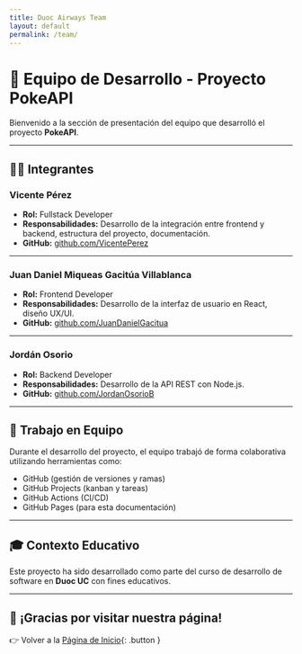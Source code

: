 ```yaml
---
title: Duoc Airways Team
layout: default
permalink: /team/
---
```


# 👥 Equipo de Desarrollo - Proyecto PokeAPI

Bienvenido a la sección de presentación del equipo que desarrolló el proyecto **PokeAPI**.

---

## 🧑‍💻 Integrantes

### Vicente Pérez

- **Rol:** Fullstack Developer
- **Responsabilidades:** Desarrollo de la integración entre frontend y backend, estructura del proyecto, documentación.
- **GitHub:** [github.com/VicentePerez](https://github.com/VicentePerez)

---

### Juan Daniel Miqueas Gacitúa Villablanca

- **Rol:** Frontend Developer
- **Responsabilidades:** Desarrollo de la interfaz de usuario en React, diseño UX/UI.
- **GitHub:** [github.com/JuanDanielGacitua](https://github.com/JuanDanielGacitua)

---

### Jordán Osorio

- **Rol:** Backend Developer
- **Responsabilidades:** Desarrollo de la API REST con Node.js.
- **GitHub:** [github.com/JordanOsorioB](https://github.com/JordanOsorioB)

---

## 🤝 Trabajo en Equipo

Durante el desarrollo del proyecto, el equipo trabajó de forma colaborativa utilizando herramientas como:

- GitHub (gestión de versiones y ramas)
- GitHub Projects (kanban y tareas)
- GitHub Actions (CI/CD)
- GitHub Pages (para esta documentación)

---

## 🎓 Contexto Educativo

Este proyecto ha sido desarrollado como parte del curso de desarrollo de software en **Duoc UC** con fines educativos.

---

## 🚀 ¡Gracias por visitar nuestra página!

👉 Volver a la [Página de Inicio](index.md){: .button }
